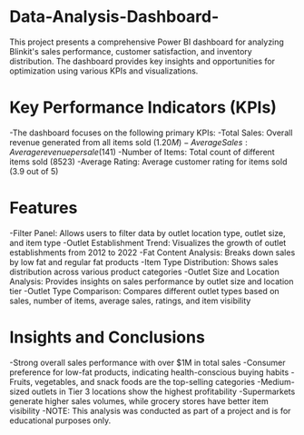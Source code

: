 # Data-Analysis-Dashboard-
This project presents a comprehensive Power BI dashboard for analyzing Blinkit's sales performance, customer satisfaction, and inventory distribution. The dashboard provides key insights and opportunities for optimization using various KPIs and visualizations.
# Key Performance Indicators (KPIs)
-The dashboard focuses on the following primary KPIs:
-Total Sales: Overall revenue generated from all items sold ($1.20M)
-Average Sales: Average revenue per sale ($141)
-Number of Items: Total count of different items sold (8523)
-Average Rating: Average customer rating for items sold (3.9 out of 5)
# Features
-Filter Panel: Allows users to filter data by outlet location type, outlet size, and item type
-Outlet Establishment Trend: Visualizes the growth of outlet establishments from 2012 to 2022
-Fat Content Analysis: Breaks down sales by low fat and regular fat products
-Item Type Distribution: Shows sales distribution across various product categories
-Outlet Size and Location Analysis: Provides insights on sales performance by outlet size and location tier
-Outlet Type Comparison: Compares different outlet types based on sales, number of items, average sales, ratings, and item visibility
# Insights and Conclusions
-Strong overall sales performance with over $1M in total sales
-Consumer preference for low-fat products, indicating health-conscious buying habits
-Fruits, vegetables, and snack foods are the top-selling categories
-Medium-sized outlets in Tier 3 locations show the highest profitability
-Supermarkets generate higher sales volumes, while grocery stores have better item visibility
-NOTE: This analysis was conducted as part of a project and is for educational purposes only.
